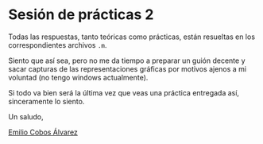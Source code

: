# Sesión de prácticas 2

Todas las respuestas, tanto teóricas como prácticas, están resueltas en los correspondientes archivos `.m`.

Siento que así sea, pero no me da tiempo a preparar un guión decente y sacar capturas de las representaciones gráficas por motivos ajenos a mi voluntad (no tengo windows actualmente).

Si todo va bien será la última vez que veas una práctica entregada así, sinceramente lo siento.

Un saludo,

[Emilio Cobos Álvarez](mailto:emiliocobos@usal.es)
